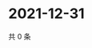 # 2021-12-31

共 0 条

<!-- BEGIN WEIBO -->
<!-- 最后更新时间 Fri Dec 31 2021 06:09:01 GMT+0800 (China Standard Time) -->

<!-- END WEIBO -->
